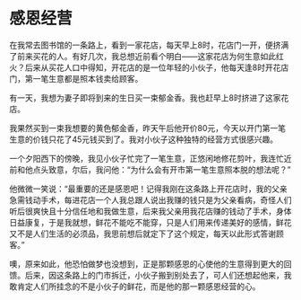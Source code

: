 # 感恩经营

在我常去图书馆的一条路上，看到一家花店，每天早上8时，花店门一开，便挤满了前来买花的人。有好几次，我总想近前看个明白——这家花店为何生意如此红火？后来从买花人口中得知，开花店的是一位年轻的小伙子，他每天逢8时开花店门，第一笔生意都是照本钱卖给顾客。 

有一天，我想为妻子即将到来的生日买一束郁金香。我也赶早上8时挤进了这家花店。 

我果然买到一束我想要的黄色郁金香，昨天午后他开价80元，今天以开门第一笔生意的价钱只花了45元钱买到了。我对小伙子这种独特的经营方式很感兴趣。 

一个夕阳西下的傍晚，我见小伙子忙完了一笔生意，正悠闲地修花剪叶，我连忙近前和他点头致意，尔后，我问他：“为什么会有开市第一笔生意照本脱的想法呢？” 

他微微一笑说：“最重要的还是感恩吧！记得我刚在这条路上开花店时，我的父亲急需钱动手术，每进花店一个人我总跟人说出我赚的钱只是为父亲看病，奇怪人们听后很爽快且十分信任地和我做生意，后来我父亲用我花店赚的钱动了手术，身体日益康复，于是我就想，鲜花不能吃不能穿，只是人们用来传递美好的感情，鲜花又不是人们生活的必须品，我思前想后就定下了这个规定，每天以此形式答谢顾客。” 

噢，原来如此，他恐怕做梦也没想到，正是那颗感恩的心使他的生意得到更大的回馈。后来，因这条路上的门市拆迁，小伙子搬到别处去了，可人们还想起他来，我敢肯定人们所挂念的不是小伙子的鲜花，而是他的那一颗感恩经营的心。
 